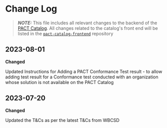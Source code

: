 # Change Log

> **_NOTE:_** This file includes all relevant changes to the backend of the [PACT Catalog](https://catalog.carbon-transparency.com). All changes related to the catalog's front end will be listed in the [`pact-catalog-frontend`](https://github.com/sine-fdn/pact-catalog-frontend) repository


## 2023-08-01
**************Changed**************

Updated Instructions for Adding a PACT Conformance Test result - to allow adding test result for a Conformance test conducted with an organization whose solution is not available on the PACT Catalog 

## 2023-07-20
**************Changed**************

Updated the T&Cs as per the latest T&Cs from WBCSD
